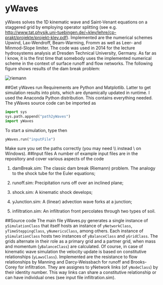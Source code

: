 # yWaves
yWaves solves the 1D kinematic wave and Saint-Venant equations on a staggered grid by employing operator splitting 
(see e.g. http://www.tat.physik.uni-tuebingen.de/~kley/lehre/cp-prakt/projekte/projekt-kley.pdf).
Implemented are the numerical schemes Upwind, Lax-Wendroff, Beam-Warming, Fromm as well as Leer- and Minmod-Slope limiter. 
The code was used in 2014 for the lecture hydrosystems analysis at Dresden Technical University, 
Germany. As far as I know, it is the first time that somebody uses the implemented 
numerical scheme in the context of surface runoff and flow networks.
The following figure shows results of the dam break problem:

![riemann](https://cloud.githubusercontent.com/assets/12182426/8646870/885ac396-2953-11e5-83ea-d62e0ea2a4fb.jpg)

##Get yWaves run
Requirements are Python and Matplotlib. Latter to get simulation results into plots, which are dynamically updated in runtime. 
I used the Anaconda Python distribution. This contains everything needed.
The yWaves source code can be imported as
```python
import sys
sys.path.append("path2yWaves")
import yWaves
```
To start a simulation, type then
```python
yWaves.run("inputFile")
```
Make sure you set the paths correctly (you may need \\\ instead \\ on Windows).
##Input files
A number of example input files are in the repository and cover various aspects of the code

1. damBreak.sim: The classic dam break (Riemann) problem. The analogy to the shock tube for the Euler equations;

2. runoff.sim: Precipitation runs off over an inclined plane;

3. shock.sim: A kinematic shock develops;

4. yJunction.sim: A (linear) advection wave forks at a junction;

5. infiltration.sim: An infiltration front percolates through two types of soil.

##Source code
The main file yWaves.py generates a single instance of `ySimulationClass` that itself hosts an instance of `yNetworkClass`, `yTimeSteppingClass`, `yNumericsClass`, among others.
Each instance of `ySimulationClass` hosts two instances of `yBalanceClass` and `yGridClass`. 
The grids alternate in their role as a primary grid and a partner grid, when mass and momentum (`yBalanceClass`) are calculated. Of course, in case of kinematic wave simulation the velocity update is based on constitutive relationships (`yLawsClass`). 
Implemented are the resistance to flow relationships by Manning and
Darcy-Weissbach for runoff and Brooks-Corey for infiltration.
They are assignes to yNetwork links (of `yNodeClass`) by their identity number.
This way links can share a constitutive relationship or can have individual ones (see input file infiltration.sim).

